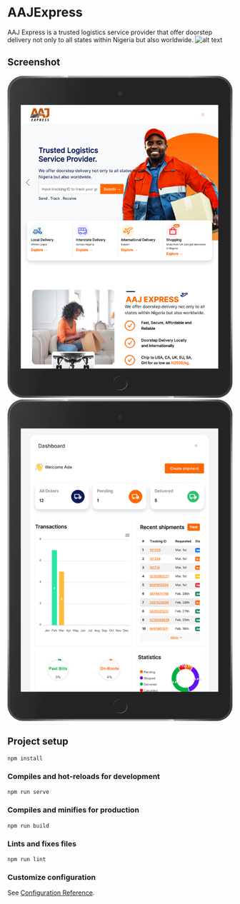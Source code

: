 # AAJExpress

AAJ Express is a trusted logistics service provider that offer doorstep delivery not only to all states within Nigeria but also worldwide.
![alt text](https://aajexpress.org/img/logo.8b58c5d8.png)

## Screenshot

<!-- ![alt text](https://aajexpress.org/img/logo.8b58c5d8.png) -->
<!-- ![Screenshot](nest.png) -->

![Screenshot](home.png)
![Screenshot](iPad.png)

<!-- ![Screenshot](iPhone.png) -->

## Project setup

```
npm install
```

### Compiles and hot-reloads for development

```
npm run serve
```

### Compiles and minifies for production

```
npm run build
```

### Lints and fixes files

```
npm run lint
```

### Customize configuration

See [Configuration Reference](https://cli.vuejs.org/config/).

